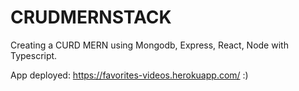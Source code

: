 # CRUDMERNSTACK
Creating a CURD MERN using Mongodb, Express, React, Node with Typescript.

App deployed: https://favorites-videos.herokuapp.com/ :)
